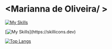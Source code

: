 # <Marianna de Oliveira/ >

[![My Skills](https://skillicons.dev/icons?i=js,html,css,bootstrap,wordpress,sass,git,github,figma,nodejs,java,py,react,tailwind,php)](https://skillicons.dev)

[![My Skills](https://skillicons.dev/icons?i=linkedin,instagram,gmail,)](https://skillicons.dev)

[![Top Langs](https://github-readme-stats.vercel.app/api/top-langs/?username=marianna-de-oliveira&hide=html)](https://github.com/marianna-de-oliveira/github-readme-stats)
